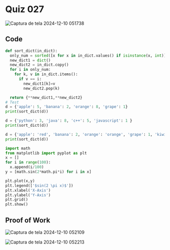 # Quiz 027

![Captura de tela 2024-12-10 051738](https://github.com/user-attachments/assets/6802a910-0aae-406a-8462-7fe912820630)

## Code

```py
def sort_dict(in_dict):
  only_num = sorted([x for x in in_dict.values() if isinstance(x, int)])
  new_dict1 = dict()
  new_dict2 = in_dict.copy()
  for i in only_num:
    for k, v in in_dict.items():
      if v == i:
        new_dict1[k]=v
        new_dict2.pop(k)

  return {**new_dict1,**new_dict2}
# Test
d = {'apple': 5, 'banana': 2, 'orange': 8, 'grape': 1}
print(sort_dict(d))

d = {'python': 3, 'java': 8, 'c++': 5, 'javascript': 1 }
print(sort_dict(d))

d = {'apple': 'red', 'banana': 2, 'orange': 'orange', 'grape': 1, 'kiwi': 'brown', 'pear': 8 }
print(sort_dict(d))
```
```.py
import math
from matplotlib import pyplot as plt
x = []
for i in range(100):
  x.append(i/100)
y = [math.sin(2*math.pi*i) for i in x]

plt.plot(x,y)
plt.legend(['$sin(2 \pi x)$'])
plt.xlabel('X-Axis')
plt.ylabel('Y-Axis')
plt.grid()
plt.show()
```
## Proof of Work

![Captura de tela 2024-12-10 052109](https://github.com/user-attachments/assets/b715c4ea-fbea-4d2e-9dde-142471318d05)

![Captura de tela 2024-12-10 052213](https://github.com/user-attachments/assets/b8937476-3626-4a45-8c0a-96b850555c49)






